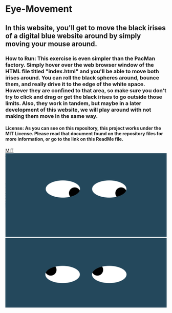 # Eye-Movement
## In this website, you'll get to move the black irises of a digital blue website around by simply moving your mouse around.
### How to Run: This exercise is even simpler than the PacMan factory. Simply hover over the web browser window of the HTML file titled "index.html" and you'll be able to move both irises around. You can roll the black spheres around, bounce them, and really drive it to the edge of the white space. However they are confined to that area, so make sure you don't try to click and drag or get the black irises to go outside those limits. Also, they work in tandem, but maybe in a later development of this website, we will play around with not making them move in the same way.
#### License: As you can see on this repository, this project works under the MIT License. Please read that document found on the repository files for more information, or go to the link on this ReadMe file.

[MIT](https://choosealicense.com/licenses/mit/)
<img src="Eyes_Down.png">
<img src="Eyes_Up.png">

